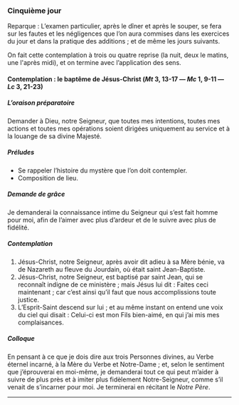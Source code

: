 ### Cinquième jour

Reparque : L’examen particulier, après le dîner et après le souper, se fera sur les fautes et les négligences que l’on aura commises dans les exercices du jour et dans la pratique des additions ; et de même les jours suivants.

On fait cette contemplation à trois ou quatre reprise (la nuit, deux le matins, une l'après midi), et on termine avec l’application des sens.

#### Contemplation : le baptême de Jésus-Christ (*Mt* 3, 13-17 — *Mc* 1, 9-11 — *Lc* 3, 21-23)

##### L’oraison préparatoire
Demander à Dieu, notre Seigneur, que toutes mes intentions, toutes mes actions et toutes mes opérations soient dirigées uniquement au service et à la louange de sa divine Majesté.

##### Préludes
- Se rappeler l’histoire du mystère que l’on doit contempler.
- Composition de lieu.

##### Demande de grâce
Je demanderai la connaissance intime du Seigneur qui s’est fait homme pour moi, afin de l’aimer avec plus d’ardeur et de le suivre avec plus de fidélité.

##### Contemplation
1. Jésus-Christ, notre Seigneur, après avoir dit adieu à sa Mère bénie, va de Nazareth au fleuve du Jourdain, où était saint Jean-Baptiste.
2. Jésus-Christ, notre Seigneur, est baptisé par saint Jean, qui se reconnaît indigne de ce ministère ; mais Jésus lui dit : Faites ceci maintenant ; car c’est ainsi qu’il faut que nous accomplissions toute justice.
3. L’Esprit-Saint descend sur lui ; et au même instant on entend une voix du ciel qui disait : Celui-ci est mon Fils bien-aimé, en qui j’ai mis mes complaisances.

##### Colloque
En pensant à ce que je dois dire aux trois Personnes divines, au Verbe éternel incarné, à la Mère du Verbe et Notre-Dame ; et, selon le sentiment que j’éprouverai en moi-même, je demanderai tout ce qui peut m’aider à suivre de plus près et à imiter plus fidèlement Notre-Seigneur, comme s’il venait de s’incarner pour moi. Je terminerai en récitant le _Notre Père_.

----
